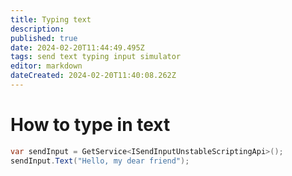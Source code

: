 ```yaml
---
title: Typing text
description: 
published: true
date: 2024-02-20T11:44:49.495Z
tags: send text typing input simulator
editor: markdown
dateCreated: 2024-02-20T11:40:08.262Z
---
```


# How to type in text

```csharp
var sendInput = GetService<ISendInputUnstableScriptingApi>();
sendInput.Text("Hello, my dear friend");
```
